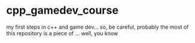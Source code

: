 # cpp_gamedev_course
my first steps in c++ and game dev... so, be careful, probably the most of this repository is a piece of ... well, you know

